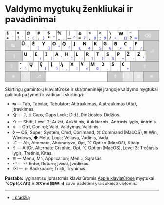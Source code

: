 
# Valdymo mygtukų ženkliukai ir pavadinimai

![Ratisės klaviatūros išdėstymas](images/kb-lt-ratise.svg)

Skirtingų gamintojų klaviatūrose ir skaitmeninėje įrangoje valdymo mygtukai gali būti pažymėti ir vadinami skirtingai:

- ↹ — Tab, Tabular, Tabulator; Atitraukimas, Atatraukimas (Ata), Įtraukimas.
- ⇪ — ⮸, ⇬ Caps, Caps Lock; Didž, Didžiosios, Didžios.
- ⇧ — Shift, Level 2; Aukšt, Aukštinis, Aukštesnis, Antrasis lygis, Antrinis.
- ⎈ — Ctrl, Control; Vald, Valdymas, Valdinis.
- ◊ — OS, Super, System, Cmd, Command, ⌘ Command (MacOS), ⊞ Win,  Windows, ◆ Meta, Logo; Vėliava, Vadinis, Vada.
- ⎇ — Alt, Alternate, Alternatyve, Opt, ⌥ Option (MacOS), Kitaip.
- ⇮ — AltGr, Alternate Graphic, Opt, ⌥ Option (MacOS), Level 3; Trečiasis lygis, Tretinis, Kitas.
- ≣ — Menu, Mn, Application; Meniu, Sąrašas.
- ⏎ — ↵ Enter, Return; Įvesti, Įvedimas.
- ⌫ — ← Backspace; Trinti, Trynimas.

__Pastaba:__ lyginant su įprastomis klaviatūromis [Apple klaviatūrose](https://en.wikipedia.org/wiki/Apple_keyboards) mygtukai __⌥Opt(⎇Alt)__ ir __⌘Cmd(⊞Win)__ savo padėtimi yra sukeisti vietomis.

-----------------------------------------

+ [Į pradžią](../README.md)
